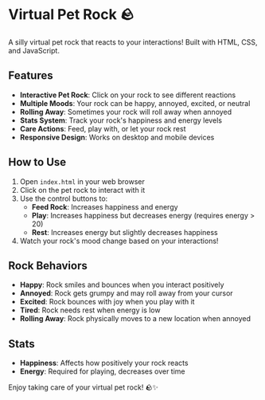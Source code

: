 # Virtual Pet Rock 🪨

A silly virtual pet rock that reacts to your interactions! Built with HTML, CSS, and JavaScript.

## Features

- **Interactive Pet Rock**: Click on your rock to see different reactions
- **Multiple Moods**: Your rock can be happy, annoyed, excited, or neutral
- **Rolling Away**: Sometimes your rock will roll away when annoyed
- **Stats System**: Track your rock's happiness and energy levels
- **Care Actions**: Feed, play with, or let your rock rest
- **Responsive Design**: Works on desktop and mobile devices

## How to Use

1. Open `index.html` in your web browser
2. Click on the pet rock to interact with it
3. Use the control buttons to:
   - **Feed Rock**: Increases happiness and energy
   - **Play**: Increases happiness but decreases energy (requires energy > 20)
   - **Rest**: Increases energy but slightly decreases happiness
4. Watch your rock's mood change based on your interactions!

## Rock Behaviors

- **Happy**: Rock smiles and bounces when you interact positively
- **Annoyed**: Rock gets grumpy and may roll away from your cursor
- **Excited**: Rock bounces with joy when you play with it
- **Tired**: Rock needs rest when energy is low
- **Rolling Away**: Rock physically moves to a new location when annoyed

## Stats

- **Happiness**: Affects how positively your rock reacts
- **Energy**: Required for playing, decreases over time

Enjoy taking care of your virtual pet rock! 🪨✨